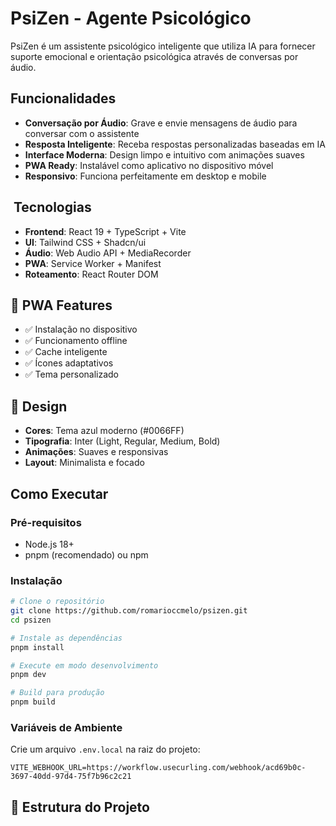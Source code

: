 # PsiZen - Agente Psicológico

PsiZen é um assistente psicológico inteligente que utiliza IA para fornecer suporte emocional e orientação psicológica através de conversas por áudio.

##  Funcionalidades

- **Conversação por Áudio**: Grave e envie mensagens de áudio para conversar com o assistente
- **Resposta Inteligente**: Receba respostas personalizadas baseadas em IA
- **Interface Moderna**: Design limpo e intuitivo com animações suaves
- **PWA Ready**: Instalável como aplicativo no dispositivo móvel
- **Responsivo**: Funciona perfeitamente em desktop e mobile

## ️ Tecnologias

- **Frontend**: React 19 + TypeScript + Vite
- **UI**: Tailwind CSS + Shadcn/ui
- **Áudio**: Web Audio API + MediaRecorder
- **PWA**: Service Worker + Manifest
- **Roteamento**: React Router DOM

## 📱 PWA Features

- ✅ Instalação no dispositivo
- ✅ Funcionamento offline
- ✅ Cache inteligente
- ✅ Ícones adaptativos
- ✅ Tema personalizado

## 🎨 Design

- **Cores**: Tema azul moderno (#0066FF)
- **Tipografia**: Inter (Light, Regular, Medium, Bold)
- **Animações**: Suaves e responsivas
- **Layout**: Minimalista e focado

##  Como Executar

### Pré-requisitos
- Node.js 18+ 
- pnpm (recomendado) ou npm

### Instalação
```bash
# Clone o repositório
git clone https://github.com/romarioccmelo/psizen.git
cd psizen

# Instale as dependências
pnpm install

# Execute em modo desenvolvimento
pnpm dev

# Build para produção
pnpm build
```

### Variáveis de Ambiente
Crie um arquivo `.env.local` na raiz do projeto:
```env
VITE_WEBHOOK_URL=https://workflow.usecurling.com/webhook/acd69b0c-3697-40dd-97d4-75f7b96c2c21
```

## 📁 Estrutura do Projeto
